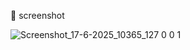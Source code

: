 📸 screenshot

![Screenshot_17-6-2025_10365_127 0 0 1](https://github.com/user-attachments/assets/c8964426-7365-4e9f-a95c-e4ef90c9f4bb)
